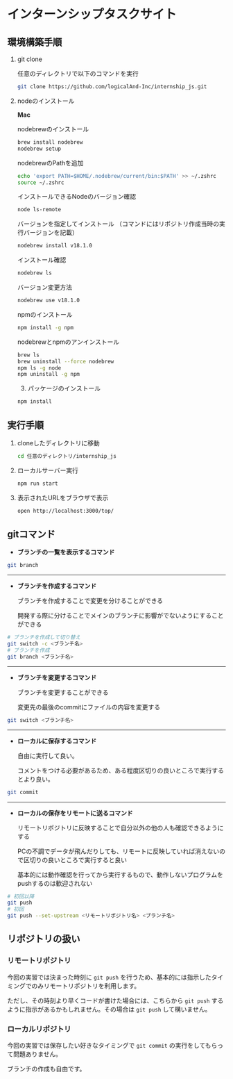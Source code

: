 # インターンシップタスクサイト

## 環境構築手順

1. git clone

    任意のディレクトリで以下のコマンドを実行

    ```bash
    git clone https://github.com/logicalAnd-Inc/internship_js.git
    ```

2. nodeのインストール

    **Mac**

    nodebrewのインストール

    ```bash
    brew install nodebrew
    nodebrew setup
    ```

    nodebrewのPathを追加
    ```bash
    echo 'export PATH=$HOME/.nodebrew/current/bin:$PATH' >> ~/.zshrc
    source ~/.zshrc
    ```

    インストールできるNodeのバージョン確認
    ```bash
    node ls-remote
    ```

    バージョンを指定してインストール
    （コマンドにはリポジトリ作成当時の実行バージョンを記載）
    ```bash
    nodebrew install v18.1.0
    ```

    インストール確認
    ```bash
    nodebrew ls
    ```

    バージョン変更方法
    ```bash
    nodebrew use v18.1.0
    ```

    npmのインストール
    ```bash
    npm install -g npm
    ```

    nodebrewとnpmのアンインストール
    ```bash
    brew ls
    brew uninstall --force nodebrew
    npm ls -g node
    npm uninstall -g npm
    ```

    3. パッケージのインストール
    ```bash
    npm install
    ```

## 実行手順
1. cloneしたディレクトリに移動
    ```bash
    cd 任意のディレクトリ/internship_js
    ```

2. ローカルサーバー実行
    ```bash
    npm run start
    ```

3. 表示されたURLをブラウザで表示
    ```bash
    open http://localhost:3000/top/
    ```

## gitコマンド

* **ブランチの一覧を表示するコマンド**
```bash
git branch
```

---

* **ブランチを作成するコマンド**

  ブランチを作成することで変更を分けることができる

  開発する際に分けることでメインのブランチに影響がでないようにすることができる

```bash
# ブランチを作成して切り替え
git switch -c <ブランチ名>
# ブランチを作成
git branch <ブランチ名>
```

---

* **ブランチを変更するコマンド**

  ブランチを変更することができる

  変更先の最後のcommitにファイルの内容を変更する

```bash
git switch <ブランチ名>
```

---

* **ローカルに保存するコマンド**

  自由に実行して良い。

  コメントをつける必要があるため、ある程度区切りの良いところで実行するとより良い。

```bash
git commit
```

---

* **ローカルの保存をリモートに送るコマンド**

  リモートリポジトリに反映することで自分以外の他の人も確認できるようにする

  PCの不調でデータが飛んだりしても、リモートに反映していれば消えないので区切りの良いところで実行すると良い

  基本的には動作確認を行ってから実行するもので、動作しないプログラムをpushするのは歓迎されない

```bash
# 初回以降
git push
# 初回
git push --set-upstream <リモートリポジトリ名> <ブランチ名>
```

## リポジトリの扱い

### リモートリポジトリ

今回の実習では決まった時刻に `git push` を行うため、基本的には指示したタイミングでのみリモートリポジトリを利用します。

ただし、その時刻より早くコードが書けた場合には、こちらから `git push` するように指示があるかもしれません。その場合は `git push` して構いません。

### ローカルリポジトリ

今回の実習では保存したい好きなタイミングで `git commit` の実行をしてもらって問題ありません。

ブランチの作成も自由です。